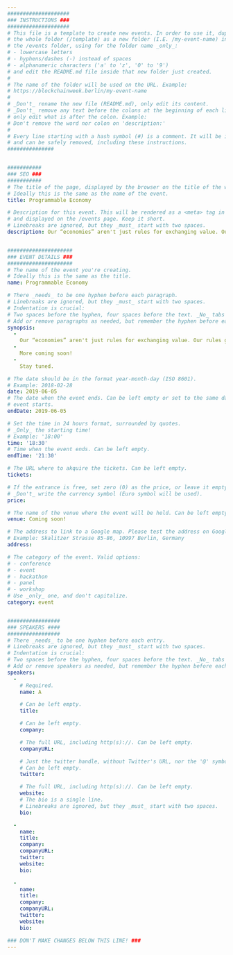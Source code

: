 ```yaml
---
####################
### INSTRUCTIONS ###
####################
# This file is a template to create new events. In order to use it, duplicate
# the whole folder (/template) as a new folder (I.E. /my-event-name) inside of
# the /events folder, using for the folder name _only_:
# - lowercase letters
# - hyphens/dashes (-) instead of spaces
# - alphanumeric characters ('a' to 'z', '0' to '9')
# and edit the README.md file inside that new folder just created.
#
# The name of the folder will be used on the URL. Example:
# https://blockchainweek.berlin/my-event-name
#
# _Don't_ rename the new file (README.md), only edit its content.
# _Don't_ remove any text before the colons at the beginning of each line,
# only edit what is after the colon. Example:
# Don't remove the word nor colon on 'description:'
#
# Every line starting with a hash symbol (#) is a comment. It will be ignored
# and can be safely removed, including these instructions.
###############


###########
### SEO ###
###########
# The title of the page, displayed by the browser on the title of the window.
# Ideally this is the same as the name of the event.
title: Programmable Economy

# Description for this event. This will be rendered as a <meta> tag in the HTML,
# and displayed on the /events page. Keep it short.
# Linebreaks are ignored, but they _must_ start with two spaces.
description: Our “economies” aren't just rules for exchanging value. Our rules govern our choices, but our economic environment governs our rules. A programmable economy is a vision for the future economy, in which forces that were once centralized might become decentralized and vice versa.


#####################
### EVENT DETAILS ###
#####################
# The name of the event you're creating.
# Ideally this is the same as the title.
name: Programmable Economy

# There _needs_ to be one hyphen before each paragraph.
# Linebreaks are ignored, but they _must_ start with two spaces.
# Indentation is crucial:
# Two spaces before the hyphen, four spaces before the text. _No_ tabs allowed.
# Add or remove paragraphs as needed, but remember the hyphen before each entry.
synopsis:
  -
    Our “economies” aren't just rules for exchanging value. Our rules govern our choices, but our economic environment governs our rules. A programmable economy is a vision for the future economy, in which forces that were once centralized might become decentralized and vice versa.
  -
    More coming soon!
  -
    Stay tuned.

# The date should be in the format year-month-day (ISO 8601).
# Example: 2018-02-28
date: 2019-06-05
# The date when the event ends. Can be left empty or set to the same day the
# event starts.
endDate: 2019-06-05

# Set the time in 24 hours format, surrounded by quotes.
# _Only_ the starting time!
# Example: '18:00'
time: '18:30'
# Time when the event ends. Can be left empty.
endTime: '21:30'

# The URL where to akquire the tickets. Can be left empty.
tickets: 

# If the entrance is free, set zero (0) as the price, or leave it empty.
# _Don't_ write the currency symbol (Euro symbol will be used).
price: 

# The name of the venue where the event will be held. Can be left empty.
venue: Coming soon!

# The address to link to a Google map. Please test the address on Google Maps.
# Example: Skalitzer Strasse 85-86, 10997 Berlin, Germany
address: 

# The category of the event. Valid options:
# - conference
# - event
# - hackathon
# - panel
# - workshop
# Use _only_ one, and don't capitalize.
category: event


#################
### SPEAKERS ####
#################
# There _needs_ to be one hyphen before each entry.
# Linebreaks are ignored, but they _must_ start with two spaces.
# Indentation is crucial:
# Two spaces before the hyphen, four spaces before the text. _No_ tabs allowed.
# Add or remove speakers as needed, but remember the hyphen before each entry.
speakers:
  -
    # Required.
    name: A

    # Can be left empty.
    title: 

    # Can be left empty.
    company: 

    # The full URL, including http(s)://. Can be left empty.
    companyURL: 

    # Just the twitter handle, without Twitter's URL, nor the '@' symbol.
    # Can be left empty.
    twitter: 

    # The full URL, including http(s)://. Can be left empty.
    website: 
    # The bio is a single line.
    # Linebreaks are ignored, but they _must_ start with two spaces.
    bio: 

  -
    name: 
    title: 
    company: 
    companyURL: 
    twitter: 
    website: 
    bio: 

  -
    name: 
    title: 
    company: 
    companyURL:
    twitter: 
    website: 
    bio: 

### DON'T MAKE CHANGES BELOW THIS LINE! ###
---
```

<!-- ### DON'T MAKE CHANGES BELOW THIS LINE! ### -->

<Event-Content/>
